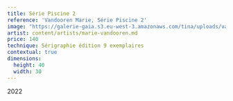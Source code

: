 ```yaml
---
title: Série Piscine 2
reference: 'Vandooren Marie, Série Piscine 2'
image: "https://galerie-gaia.s3.eu-west-3.amazonaws.com/tina/uploads/vandooren-marie/galerie-gaia-vandooren-marie-seÌ\x81rie piscine 2-30x40.jpg"
artist: content/artists/marie-vandooren.md
price: 140
technique: Sérigraphie édition 9 exemplaires
contextual: true
dimensions:
  height: 40
  width: 30
---
```


2022
